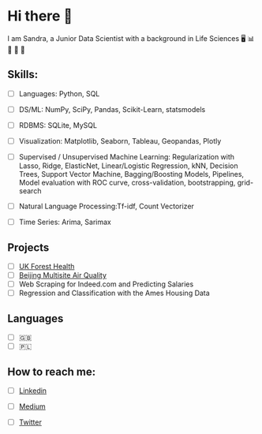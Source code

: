 # Hi there 👋

I am Sandra, a Junior Data Scientist with a background in Life Sciences  :desktop_computer: :bar_chart: :petri_dish: :microscope: :test_tube:
                                                    
## Skills:
- [ ] Languages: Python, SQL
- [ ] DS/ML: NumPy, SciPy, Pandas, Scikit-Learn, statsmodels
- [ ] RDBMS: SQLite, MySQL
- [ ] Visualization: Matplotlib, Seaborn, Tableau, Geopandas, Plotly
- [ ] Supervised / Unsupervised Machine Learning:​ Regularization with Lasso, Ridge, ElasticNet, Linear/Logistic Regression, kNN, Decision Trees, Support Vector Machine, Bagging/Boosting Models, Pipelines, Model evaluation with ROC curve, cross-validation, bootstrapping, grid-search
- [ ] Natural Language Processing:​ Tf-idf, Count Vectorizer
- [ ] Time Series: Arima, Sarimax


## Projects

- [ ] [UK Forest Health](https://github.com/sandraabu/UK-Forest-Health#UK-Forest-Health)
- [ ] [Beijing Multisite Air Quality](https://github.com/sandraabu/Beijing-Multi-Site-Air-Quality#Beijing-Multi-Site-Air-Quality)
- [ ] Web Scraping for Indeed.com and Predicting Salaries
- [ ] Regression and Classification with the Ames Housing Data

## Languages
- [ ] :uk:
- [ ] :poland:

## How to reach me:
- [ ] [Linkedin](https://www.linkedin.com/in/sandra-abubakir/)
- [ ] [Medium](https://medium.com/@sandraabu)
- [ ] [Twitter](https://twitter.com/SandraAbubakir)



<!--
**sandraabu/sandraabu** is a ✨ _special_ ✨ repository because its `README.md` (this file) appears on your GitHub profile.

Here are some ideas to get you started:

- 🔭 I’m currently working on ...
- 🌱 I’m currently learning ...
- 👯 I’m looking to collaborate on ...
- 🤔 I’m looking for help with ...
- 💬 Ask me about ...
- 📫 How to reach me: ...
- 😄 Pronouns: ...
- ⚡ Fun fact: ...
-->
